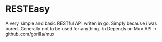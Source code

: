 # RESTEasy
A very simple and basic RESTful API writen in go. Simply because i was bored. Generally not to be used for anything. \n
Depends on Mux API -> github.com/gorilla/mux

